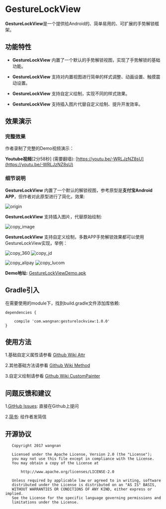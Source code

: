 # GestureLockView

**GestureLockView**是一个提供给Android的、简单易用的、可扩展的手势解锁框架。

## 功能特性

- **GestureLockView** 内置了一个默认的手势解锁视图，实现了手势解锁的基础功能。

- **GestureLockView** 支持对内置视图进行简单的样式调整、动画设置、触摸震动设置。

- **GestureLockView** 支持自定义绘制，实现不同的样式效果。

- **GestureLockView** 支持插入图片代替自定义绘制、提升开发效率。

## 效果演示

### 完整效果

作者录制了完整的Demo视频演示：

**Youtube视频**[2分58秒] (需要翻墙): [https://youtu.be/-WRLJzNZ8sU](https://youtu.be/-WRLJzNZ8sU)

### 细节说明

**GestureLockView** 内置了一个默认的解锁视图，参考原型是**支付宝Android APP**，但作者对此原型进行了简化，效果:

![origin](https://github.com/sinawangnan7/GestureLockView/blob/master/gif/origin.gif)

**GestureLockView** 支持插入图片，代替原始绘制:

![copy_image](https://github.com/sinawangnan7/GestureLockView/blob/master/gif/copy_image.gif)

**GestureLockView** 支持自定义绘制，多数APP手势解锁效果都可以使用GestureLockView实现，举例：

![copy_360](https://github.com/sinawangnan7/GestureLockView/blob/master/gif/copy_360.gif)
![copy_jd](https://github.com/sinawangnan7/GestureLockView/blob/master/gif/copy_jd.gif)

![copy_alipay](https://github.com/sinawangnan7/GestureLockView/blob/master/gif/copy_alipay.gif)
![copy_lucom](https://github.com/sinawangnan7/GestureLockView/blob/master/gif/copy_lucom.gif)

**Demo地址:** [GestureLockViewDemo.apk](https://github.com/sinawangnan7/GestureLockView/blob/master/GestureLockViewDemo.apk)

## Gradle引入

在需要使用的module下，找到build.gradle文件添加库依赖:

```
dependencies {

    compile 'com.wangnan:gesturelockview:1.0.0'
}
```

## 使用方法

1.基础自定义属性请参看 [Github Wiki Attr](https://github.com/sinawangnan7/GestureLockView/wiki/Attr)

2.其他基础方法请参看 [Github Wiki Method](https://github.com/sinawangnan7/GestureLockView/wiki/Method)

3.自定义绘制请参看 [Github Wiki CustomPainter](https://github.com/sinawangnan7/GestureLockView/wiki/CustomePainter)

## 问题反馈和建议

1.[GitHub Issues](https://github.com/sinawangnan7/GestureLockView/issues): 直接在Github上提问

2.[简书](http://www.jianshu.com/u/5ffe9ada44b0): 给作者发简信

## 开源协议

```
   Copyright 2017 wangnan

   Licensed under the Apache License, Version 2.0 (the "License");
   you may not use this file except in compliance with the License.
   You may obtain a copy of the License at

       http://www.apache.org/licenses/LICENSE-2.0

   Unless required by applicable law or agreed to in writing, software
   distributed under the License is distributed on an "AS IS" BASIS,
   WITHOUT WARRANTIES OR CONDITIONS OF ANY KIND, either express or implied.
   See the License for the specific language governing permissions and
   limitations under the License.
```

